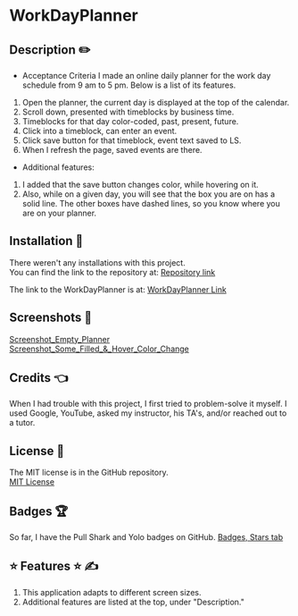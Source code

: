# WorkDayPlanner

## Description ✏️

- Acceptance Criteria
I made an online daily planner for the work day schedule from 9 am to 5 pm.  Below is a list of its features.

1) Open the planner, the current day is displayed at the top of the calendar.
2) Scroll down, presented with timeblocks by business time.
3) Timeblocks for that day color-coded, past, present, future.
4) Click into a timeblock, can enter an event.
5) Click save button for that timeblock, event text saved to LS.
6) When I refresh the page, saved events are there.

- Additional features:
1) I added that the save button changes color, while hovering on it.
2) Also, while on a given day, you will see that the box you are on has a solid line.  The other boxes have dashed lines, so you know where you are on your planner.

## Installation 🔑

There weren't any installations with this project.  
You can find the link to the repository at:
[Repository link](https://github.com/123sites/WorkDayPlanner)

The link to the WorkDayPlanner is at:
[WorkDayPlanner Link](https://123sites.github.io/WorkDayPlanner/)

## Screenshots 🎯

[Screenshot_Empty_Planner](Assets/images/Screenshot_Empty_Planner.png)
[Screenshot_Some_Filled_&_Hover_Color_Change](Assets/images/Screenshot_with_partly_filled-in_%26_hover_color_change.png)


## Credits 👈

When I had trouble with this project, I first tried to problem-solve it myself.  I used Google, YouTube, asked my instructor, his TA's, and/or reached out to a tutor.  

## License 📝

The MIT license is in the GitHub repository.  
[MIT License](https://github.com/123sites/CalendarApplicaton/blob/main/LICENSE)

## Badges 🏆

So far, I have the Pull Shark and Yolo badges on GitHub.
[Badges, Stars tab](https://github.com/123sites?tab=stars)

## ⭐ Features ⭐ ✍

1) This application adapts to different screen sizes. 
2) Additional features are listed at the top, under "Description."